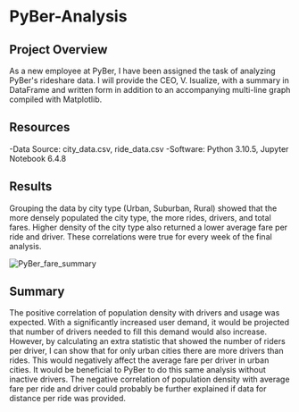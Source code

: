 # PyBer-Analysis


## Project Overview
As a new employee at PyBer, I have been assigned the task of analyzing PyBer's rideshare data. I will provide the CEO, V. Isualize, with a summary in DataFrame and written form in addition to an accompanying multi-line graph compiled with Matplotlib.


## Resources
-Data Source: city_data.csv, ride_data.csv
-Software: Python 3.10.5, Jupyter Notebook 6.4.8
 
## Results
Grouping the data by city type (Urban, Suburban, Rural) showed that the more densely populated the city type, the more rides, drivers, and total fares. Higher density of the city type also returned a lower average fare per ride and driver. These correlations were true for every week of the final analysis. 


![PyBer_fare_summary](https://user-images.githubusercontent.com/105960365/200393502-e4f0edab-f5aa-4eba-ad39-2f0fd18d33fd.png)


## Summary
The positive correlation of population density with drivers and usage was expected. With a significantly increased user demand, it would be projected that number of drivers needed to fill this demand would also increase. However, by calculating an extra statistic that showed the number of riders per driver, I can show that for only urban cities there are more drivers than rides. This would negatively affect the average fare per driver in urban cities. It would be beneficial to PyBer to do this same analysis without inactive drivers. The negative correlation of population density with average fare per ride and driver could probably be further explained if data for distance per ride was provided. 
